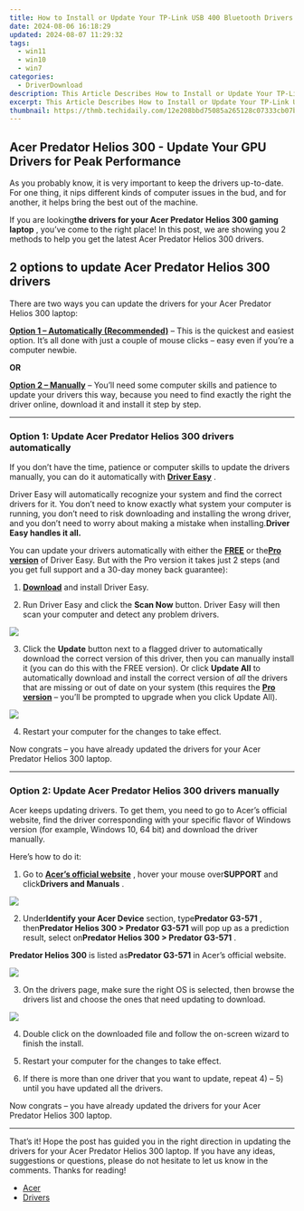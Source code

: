 ```yaml
---
title: How to Install or Update Your TP-Link USB 400 Bluetooth Drivers for Optimal Performance
date: 2024-08-06 16:18:29
updated: 2024-08-07 11:29:32
tags:
  - win11
  - win10
  - win7
categories:
  - DriverDownload
description: This Article Describes How to Install or Update Your TP-Link USB 400 Bluetooth Drivers for Optimal Performance
excerpt: This Article Describes How to Install or Update Your TP-Link USB 400 Bluetooth Drivers for Optimal Performance
thumbnail: https://thmb.techidaily.com/12e208bbd75085a265128c07333cb07b6d6f82e507abb3ab33415abcfb3911f5.jpg
---
```


## Acer Predator Helios 300 - Update Your GPU Drivers for Peak Performance

As you probably know, it is very important to keep the drivers up-to-date. For one thing, it nips different kinds of computer issues in the bud, and for another, it helps bring the best out of the machine.

 If you are looking**the drivers for your Acer Predator Helios 300 gaming laptop** , you’ve come to the right place! In this post, we are showing you 2 methods to help you get the latest Acer Predator Helios 300 drivers.

## 2 options to update Acer Predator Helios 300 drivers

 There are two ways you can update the drivers for your Acer Predator Helios 300 laptop:

**[Option 1 – Automatically (Recommended)](https://www.drivereasy.com/knowledge/update-acer-predator-helios-300-drivers-for-better-gaming-experience/#O1)**  – This is the quickest and easiest option. It’s all done with just a couple of mouse clicks – easy even if you’re a computer newbie.

**OR**

**[Option 2 – Manually](https://tools.techidaily.com/drivereasy/download/)**  – You’ll need some computer skills and patience to update your drivers this way, because you need to find exactly the right the driver online, download it and install it step by step.

---

### Option 1: Update Acer Predator Helios 300 drivers automatically

 If you don’t have the time, patience or computer skills to update the drivers manually, you can do it automatically with **[Driver Easy](https://tools.techidaily.com/drivereasy/download/)**  .

 Driver Easy will automatically recognize your system and find the correct drivers for it. You don’t need to know exactly what system your computer is running, you don’t need to risk downloading and installing the wrong driver, and you don’t need to worry about making a mistake when installing.**Driver Easy handles it all.**

 You can update your drivers automatically with either the **[FREE](https://tools.techidaily.com/drivereasy/download/)**  or the[**Pro version**](https://tools.techidaily.com/drivereasy/download/) of Driver Easy. But with the Pro version it takes just 2 steps (and you get full support and a 30-day money back guarantee):

 1) **[Download](https://tools.techidaily.com/drivereasy/download/)**  and install Driver Easy.

 2) Run Driver Easy and click the **Scan Now** button. Driver Easy will then scan your computer and detect any problem drivers.

![](https://images.drivereasy.com/wp-content/uploads/2019/09/image-680.png)

 3) Click the **Update**  button next to a flagged driver to automatically download the correct version of this driver, then you can manually install it (you can do this with the FREE version). Or click **Update All** to automatically download and install the correct version of _all_ the drivers that are missing or out of date on your system (this requires the [**Pro version**](https://tools.techidaily.com/drivereasy/download/) – you’ll be prompted to upgrade when you click Update All).

![](https://images.drivereasy.com/wp-content/uploads/2019/09/image-681.png)

4) Restart your computer for the changes to take effect.

 Now congrats – you have already updated the drivers for your Acer Predator Helios 300 laptop.

---

### Option 2: Update Acer Predator Helios 300 drivers manually

 Acer keeps updating drivers. To get them, you need to go to Acer’s official website, find the driver corresponding with your specific flavor of Windows version (for example, Windows 10, 64 bit) and download the driver manually.

Here’s how to do it:

 1) Go to **[Acer’s official website](https://www.acer.com/ac/en/US/content/home)**  , hover your mouse over**SUPPORT** and click**Drivers and Manuals** .

![](https://images.drivereasy.com/wp-content/uploads/2019/09/image-688-1024x347.png)

 2) Under**Identify your Acer Device** section, type**Predator G3-571** , then**Predator Helios 300 > Predator G3-571** will pop up as a prediction result, select on**Predator Helios 300 > Predator G3-571** .

**Predator Helios 300** is listed as**Predator G3-571** in Acer’s official website.

![](https://images.drivereasy.com/wp-content/uploads/2019/09/image-690.png)

 3) On the drivers page, make sure the right OS is selected, then browse the drivers list and choose the ones that need updating to download.

![](https://images.drivereasy.com/wp-content/uploads/2019/09/image-691-1024x645.png)

 4) Double click on the downloaded file and follow the on-screen wizard to finish the install.

 5) Restart your computer for the changes to take effect.

 6) If there is more than one driver that you want to update, repeat 4) – 5) until you have updated all the drivers.

 Now congrats – you have already updated the drivers for your Acer Predator Helios 300 laptop.

---

 That’s it! Hope the post has guided you in the right direction in updating the drivers for your Acer Predator Helios 300 laptop. If you have any ideas, suggestions or questions, please do not hesitate to let us know in the comments. Thanks for reading!

* [Acer](https://tools.techidaily.com/drivereasy/download/)
* [Drivers](https://tools.techidaily.com/drivereasy/download/)

<ins class="adsbygoogle"
     style="display:block"
     data-ad-format="autorelaxed"
     data-ad-client="ca-pub-7571918770474297"
     data-ad-slot="1223367746"></ins>



<ins class="adsbygoogle"
     style="display:block"
     data-ad-client="ca-pub-7571918770474297"
     data-ad-slot="8358498916"
     data-ad-format="auto"
     data-full-width-responsive="true"></ins>
